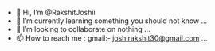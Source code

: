 - 👋 Hi, I’m @RakshitJoshii
- 🌱 I’m currently learning something you should not know ...
- 💞️ I’m looking to collaborate on nothing  ...
- 📫 How to reach me : gmail:- joshirakshit30@gmail.com ...

<!---
RakshitJoshii/RakshitJoshii is a ✨ special ✨ repository because its `README.md` (this file) appears on your GitHub profile.
You can click the Preview link to take a look at your changes.
--->

